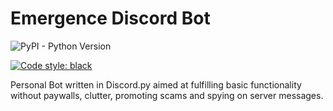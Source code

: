 # Emergence Discord Bot
![PyPI - Python Version](https://img.shields.io/pypi/pyversions/black)

[![Code style: black](https://img.shields.io/badge/code%20style-black-000000.svg)](https://github.com/psf/black)

Personal Bot written in Discord.py aimed at fulfilling basic functionality without paywalls, clutter, promoting scams and spying on server messages.
